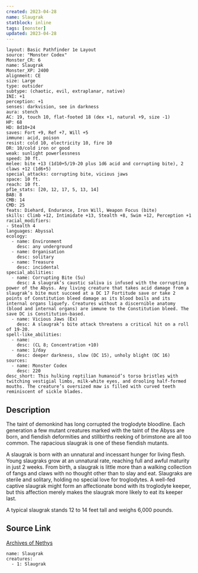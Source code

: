 ```yaml
---
created: 2023-04-28
name: Slaugrak
statblock: inline
tags: [monster]
updated: 2023-04-28
---
```

```statblock
layout: Basic Pathfinder 1e Layout
source: "Monster Codex"
Monster_CR: 6
name: Slaugrak
Monster_XP: 2400
alignment: CE
size: Large
type: outsider
subtype: (chaotic, evil, extraplanar, native)
INI: +1
perception: +1
senses: darkvision, see in darkness
aura: stench
AC: 19, touch 10, flat-footed 18 (dex +1, natural +9, size -1)
HP: 68
HD: 8d10+24
saves: Fort +9, Ref +7, Will +5
immune: acid, poison
resist: cold 10, electricity 10, fire 10
DR: 10/cold iron or good
weak: sunlight powerlessness
speed: 30 ft.
melee: bite +13 (1d10+5/19-20 plus 1d6 acid and corrupting bite), 2 claws +12 (1d6+5)
special_attacks: corrupting bite, vicious jaws
space: 10 ft.
reach: 10 ft.
pf1e_stats: [20, 12, 17, 5, 13, 14]
BAB: 8
CMB: 14
CMD: 25
feats: Diehard, Endurance, Iron Will, Weapon Focus (bite)
skills: Climb +12, Intimidate +13, Stealth +8, Swim +12, Perception +1
racial_modifiers:
- Stealth 4
languages: Abyssal
ecology:
  - name: Environment
    desc: any underground
  - name: Organisation
    desc: solitary
  - name: Treasure
    desc: incidental
special_abilities:
  - name: Corrupting Bite (Su)
    desc: A slaugrak’s caustic saliva is infused with the corrupting power of the Abyss. Any living creature that takes acid damage from a slaugrak’s bite must succeed at a DC 17 Fortitude save or take 2 points of Constitution bleed damage as its blood boils and its internal organs liquefy. Creatures without a discernible anatomy (blood and internal organs) are immune to the Constitution bleed. The save DC is Constitution-based.
  - name: Vicious Jaws (Ex)
    desc: A slaugrak’s bite attack threatens a critical hit on a roll of 19-20.
spell-like_abilities:
  - name:
    desc: (CL 8; Concentration +10)
  - name: 1/day
    desc: deeper darkness, slow (DC 15), unholy blight (DC 16)
sources:
  - name: Monster Codex
    desc: 220
desc_short: This hulking reptilian humanoid’s torso bristles with twitching vestigial limbs, milk-white eyes, and drooling half-formed mouths. The creature’s oversized maw is filled with curved teeth reminiscent of sickle blades.
```
## Description
The taint of demonkind has long corrupted the troglodyte bloodline. Each generation a few mutant creatures marked with the taint of the Abyss are born, and fiendish deformities and stillbirths reeking of brimstone are all too common. The rapacious slaugrak is one of these fiendish mutants.

A slaugrak is born with an unnatural and incessant hunger for living flesh. Young slaugraks grow at an unnatural rate, reaching full and awful maturity in just 2 weeks. From birth, a slaugrak is little more than a walking collection of fangs and claws with no thought other than to slay and eat. Slaugraks are sterile and solitary, holding no special love for troglodytes. A well-fed captive slaugrak might form an affectionate bond with its troglodyte keeper, but this affection merely makes the slaugrak more likely to eat its keeper last.

A typical slaugrak stands 12 to 14 feet tall and weighs 6,000 pounds.
## Source Link
[Archives of Nethys](https://aonprd.com/MonsterDisplay.aspx?ItemName=Slaugrak)
```encounter-table
name: Slaugrak
creatures:
  - 1: Slaugrak
```

